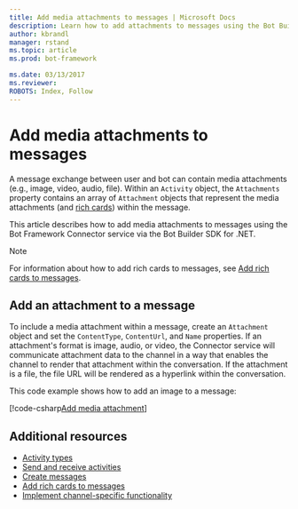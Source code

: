 ```yaml
---
title: Add media attachments to messages | Microsoft Docs
description: Learn how to add attachments to messages using the Bot Builder SDK for .NET.
author: kbrandl
manager: rstand
ms.topic: article
ms.prod: bot-framework

ms.date: 03/13/2017
ms.reviewer:
ROBOTS: Index, Follow
---
```


# Add media attachments to messages

A message exchange between user and bot can contain media attachments (e.g., image, video, audio, file). 
Within an `Activity` object, the `Attachments` property contains an array of `Attachment` objects 
that represent the media attachments (and [rich cards](~/dotnet/add-rich-card-attachments.md)) within the message. 

This article describes how to add media attachments to messages using the Bot Framework Connector service via the 
Bot Builder SDK for .NET. 

> [!NOTE]
> For information about how to add rich cards to messages, see 
> [Add rich cards to messages](~/dotnet/add-rich-card-attachments.md).

## Add an attachment to a message

To include a media attachment within a message, 
create an `Attachment` object and set the `ContentType`, `ContentUrl`, and `Name` properties. 
If an attachment's format is image, audio, or video, the Connector service will communicate 
attachment data to the channel in a way that enables the channel to render that attachment within the conversation. 
If the attachment is a file, the file URL will be rendered as a hyperlink within the conversation.

This code example shows how to add an image to a message:

[!code-csharp[Add media attachment](~/includes/code/dotnet-add-attachments.cs#addMediaAttachment)]

## Additional resources

- [Activity types](~/dotnet/activities.md)
- [Send and receive activities](~/dotnet/connector.md)
- [Create messages](~/dotnet/create-messages.md)
- [Add rich cards to messages](~/dotnet/add-rich-card-attachments.md)
- [Implement channel-specific functionality](~/dotnet/channeldata.md)